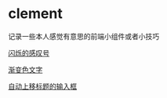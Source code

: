 # clement

记录一些本人感觉有意思的前端小组件或者小技巧

[闪烁的感叹号](https://github.com/ck837/clement/blob/main/%E9%97%AA%E7%83%81%E7%9A%84%E6%84%9F%E5%8F%B9%E5%8F%B7.html)

[渐变色文字](https://github.com/ck837/clement/blob/main/%E6%B8%90%E5%8F%98%E8%89%B2%E6%96%87%E5%AD%97.html)

[自动上移标题的输入框](https://github.com/ck837/clement/blob/main/%E8%87%AA%E5%8A%A8%E4%B8%8A%E7%A7%BB%E6%A0%87%E9%A2%98%E7%9A%84%E8%BE%93%E5%85%A5%E6%A1%86.html)

